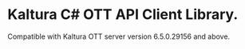 # Kaltura C# OTT API Client Library.
Compatible with Kaltura OTT server version 6.5.0.29156 and above.
